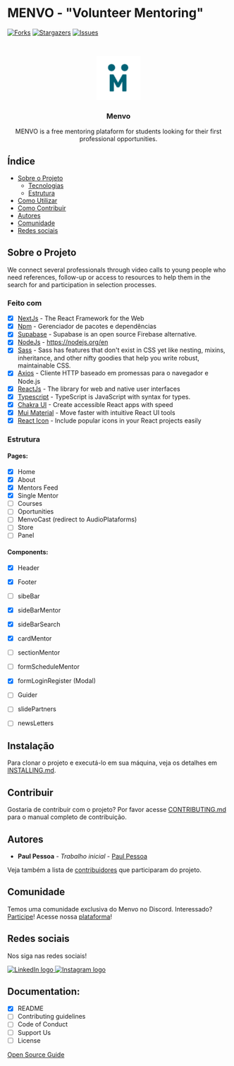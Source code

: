 # MENVO - "Volunteer Mentoring"

[![Forks][forks-shield]][forks-url]
[![Stargazers][stars-shield]][stars-url]
[![Issues][issues-shield]][issues-url]

<br />
<p align="center">
  <a href="https://www.menvo.com.br/">
    <img 
      src="https://raw.githubusercontent.com/paulpessoa/menvo/main/public/images/logo512.png"
      alt="Menvo, a letra M na cor verde com dois pontos, assim fica similar a duas pessoas dando as mãos." 
      width="100" 
      height="100"
    />
  </a>
</p>

  
<h3 align="center">Menvo</h3>

<p align="center">
 MENVO is a free mentoring plataform for students looking for their first professional opportunities. 
  <br /> 
</p>

## Índice

- [Sobre o Projeto](#sobre-o-projeto)
  - [Tecnologias](#feito-com)
  - [Estrutura](#estrutura)
- [Como Utilizar](#instalação)
- [Como Contribuir](#contribuir)
- [Autores](#autores)
- [Comunidade](#comunidade)
- [Redes sociais](#redes-sociais)

## Sobre o Projeto

 We connect several professionals through video calls to young people who need references, follow-up or access to resources to help them in the search for and participation in selection processes.

### Feito com

- [x] [NextJs](https://nextjs.org/) - The React Framework for the Web
- [x] [Npm](https://npmjs.com/) - Gerenciador de pacotes e dependências
- [x] [Supabase](https://supabase.com) - Supabase is an open source Firebase alternative.
- [x] [NodeJs](https://nodejs.org/en) - https://nodejs.org/en
- [x] [Sass](https://sass-lang.com/install) - Sass has features that don't exist in CSS yet like nesting, mixins, inheritance, and other nifty goodies that help you write robust, maintainable CSS.
- [x] [Axios](https://axios-http.com/ptbr/docs/intro) - Cliente HTTP baseado em promessas para o navegador e Node.js
- [x] [ReactJs](https://react.dev/) - The library for web and native user interfaces
- [x] [Typescript](https://www.typescriptlang.org/) - TypeScript is JavaScript with syntax for types.
- [x] [Chakra UI](https://chakra-ui.com) - Create accessible React apps with speed
- [x] [Mui Material](https://mui.com/) - Move faster with intuitive React UI tools
- [x] [React Icon](https://react-icons.github.io/react-icons/) - Include popular icons in your React projects easily 

### Estrutura
  #### Pages:
  - [x] Home
  - [x] About
  - [x] Mentors Feed
  - [x] Single Mentor
  - [ ] Courses
  - [ ] Oportunities
  - [ ] MenvoCast (redirect to AudioPlataforms)
  - [ ] Store
  - [ ] Panel

#### Components:
  - [x] Header
  - [x] Footer
  - [ ] sibeBar
  - [x] sideBarMentor
  - [x] sideBarSearch
  - [x] cardMentor
  - [ ] sectionMentor
  - [ ] formScheduleMentor
  - [x] formLoginRegister (Modal)
  - [ ] Guider
  - [ ] slidePartners
  - [ ] newsLetters


## Instalação
Para clonar o projeto e executá-lo em sua máquina, veja os detalhes em [INSTALLING.md](INSTALLING.md).

## Contribuir
Gostaria de contribuir com o projeto? Por favor acesse [CONTRIBUTING.md](CONTRIBUTING.md) para o manual completo de contribuição.

## Autores
- **Paul Pessoa** - _Trabalho inicial_ - [Paul Pessoa](https://github.com/paulpessoa)

Veja também a lista de [contribuidores](https://www.menvo.com.br/volunteers) que participaram do projeto.

## Comunidade
Temos uma comunidade exclusiva do Menvo no Discord. Interessado? [Participe](https://discord.gg/xxxxxxxx)!
Acesse nossa [plataforma](https://www.menvo.com.br/)!

## Redes sociais
Nos siga nas redes sociais!
<th>
 <td>
    <a href="https://www.linkedin.com/company/menvo/"  target="_blank">
      <img 
        src="https://cdn-icons-png.flaticon.com/512/174/174857.png" 
        width="30px" 
        height="30px" 
        alt="LinkedIn logo"
      />
    </a>
  </td>
  <td>
    <a href="https://www.instagram.com/menvobr/"  target="_blank">
      <img 
        src="https://upload.wikimedia.org/wikipedia/commons/thumb/5/58/Instagram-Icon.png/480px-Instagram-Icon.png"
        width="30px"
        height="30px"
        alt="Instagram logo"
      />
    </a>
  </td>
</th>

[forks-shield]: https://img.shields.io/github/forks/paulpessoa/menvo.svg?style=flat-square
[forks-url]: https://github.com/paulpessoa/menvo/network/members
[stars-shield]: https://img.shields.io/github/stars/paulpessoa/menvo.svg?style=flat-square
[stars-url]: https://github.com/paulpessoa/menvo/stargazers
[issues-shield]: https://img.shields.io/github/issues/paulpessoa/menvo.svg?style=flat-square
[issues-url]: https://github.com/paulpessoa/menvo/issues

## Documentation:
- [x] README
- [ ] Contributing guidelines
- [ ] Code of Conduct
- [ ] Support Us
- [ ] License

<a href="https://opensource.guide/pt/starting-a-project/" target="_blank">Open Source Guide</a>
